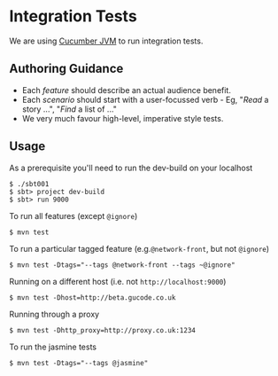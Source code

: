 # Integration Tests

We are using [Cucumber JVM](https://github.com/cucumber/cucumber-jvm) to run integration tests.

## Authoring Guidance

- Each _feature_ should describe an actual audience benefit.
- Each _scenario_ should start with a user-focussed verb - Eg, "*Read* a story ...", "*Find* a list of ..." 
- We very much favour high-level, imperative style tests.



## Usage

As a prerequisite you'll need to run the dev-build on your localhost

    $ ./sbt001
    $ sbt> project dev-build
    $ sbt> run 9000

To run all features (except `@ignore`)

	$ mvn test

To run a particular tagged feature (e.g.`@network-front`, but not `@ignore`)

	$ mvn test -Dtags="--tags @network-front --tags ~@ignore"

Running on a different host (i.e. not `http://localhost:9000`)

 	$ mvn test -Dhost=http://beta.gucode.co.uk

Running through a proxy

 	$ mvn test -Dhttp_proxy=http://proxy.co.uk:1234
 	
To run the jasmine tests

	$ mvn test -Dtags="--tags @jasmine"


